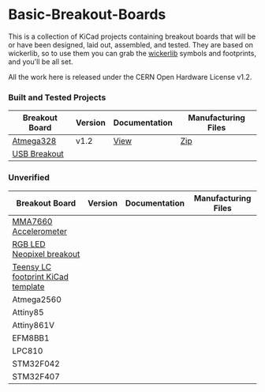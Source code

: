 # Basic-Breakout-Boards

This is a collection of KiCad projects containing breakout boards that will be or have been designed, laid out, assembled, and tested. They are based on wickerlib, so to use them you can grab the <a href="https://github.com/wickerbox/wickerlib">wickerlib</a> symbols and footprints, and you'll be all set.

All the work here is released under the CERN Open Hardware License v1.2. 

### Built and Tested Projects

|Breakout Board|Version|Documentation|Manufacturing Files|
|--------------|-------|-------------|-------------------|
|[Atmega328](https://github.com/wickerbox/Basic-Breakout-Boards/tree/master/atmega328)|v1.2|[View](https://github.com/wickerbox/Basic-Breakout-Boards/blob/master/atmega328/atmega328-v1.2.pdf)|[Zip](https://github.com/wickerbox/Basic-Breakout-Boards/raw/master/atmega328/atmega328-v1.2.zip)|
|[USB Breakout]()||||

### Unverified

|Breakout Board|Version|Documentation|Manufacturing Files|
|--------------|-------|-------------|-------------------|
|[MMA7660 Accelerometer](https://github.com/wickerbox/Basic-Breakout-Boards/tree/master/mma7660-sensor-breakout)||||
|[RGB LED Neopixel breakout](https://github.com/wickerbox/Basic-Breakout-Boards/tree/master/neopixel-ws2812b-breakout)||||
|[Teensy LC footprint KiCad template](https://github.com/wickerbox/Basic-Breakout-Boards/tree/master/teensy-lc-test)||||
|Atmega2560||||
|Attiny85||||
|Attiny861V||||
|EFM8BB1||||
|LPC810||||
|STM32F042||||
|STM32F407||||

